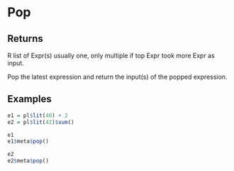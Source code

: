 # Pop

## Returns

R list of Expr(s) usually one, only multiple if top Expr took more Expr as input.

Pop the latest expression and return the input(s) of the popped expression.

## Examples

```r
e1 = pl$lit(40) + 2
e2 = pl$lit(42)$sum()

e1
e1$meta$pop()

e2
e2$meta$pop()
```